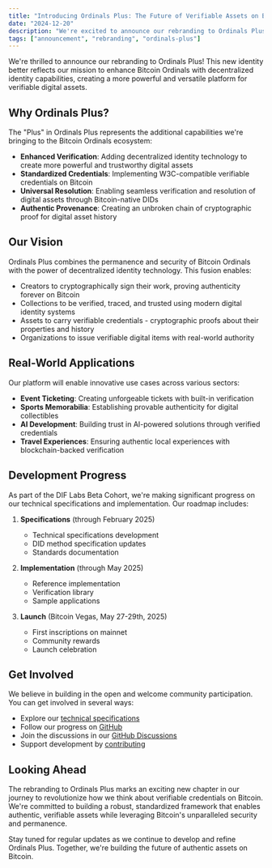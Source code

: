 ```yaml
---
title: "Introducing Ordinals Plus: The Future of Verifiable Assets on Bitcoin"
date: "2024-12-20"
description: "We're excited to announce our rebranding to Ordinals Plus, reflecting our mission to bring enhanced verifiable credentials to the Bitcoin ecosystem through Ordinals."
tags: ["announcement", "rebranding", "ordinals-plus"]
---
```


We're thrilled to announce our rebranding to Ordinals Plus! This new identity better reflects our mission to enhance Bitcoin Ordinals with decentralized identity capabilities, creating a more powerful and versatile platform for verifiable digital assets.

## Why Ordinals Plus?

The "Plus" in Ordinals Plus represents the additional capabilities we're bringing to the Bitcoin Ordinals ecosystem:

- **Enhanced Verification**: Adding decentralized identity technology to create more powerful and trustworthy digital assets
- **Standardized Credentials**: Implementing W3C-compatible verifiable credentials on Bitcoin
- **Universal Resolution**: Enabling seamless verification and resolution of digital assets through Bitcoin-native DIDs
- **Authentic Provenance**: Creating an unbroken chain of cryptographic proof for digital asset history

## Our Vision

Ordinals Plus combines the permanence and security of Bitcoin Ordinals with the power of decentralized identity technology. This fusion enables:

- Creators to cryptographically sign their work, proving authenticity forever on Bitcoin
- Collections to be verified, traced, and trusted using modern digital identity systems
- Assets to carry verifiable credentials - cryptographic proofs about their properties and history
- Organizations to issue verifiable digital items with real-world authority

## Real-World Applications

Our platform will enable innovative use cases across various sectors:

- **Event Ticketing**: Creating unforgeable tickets with built-in verification
- **Sports Memorabilia**: Establishing provable authenticity for digital collectibles
- **AI Development**: Building trust in AI-powered solutions through verified credentials
- **Travel Experiences**: Ensuring authentic local experiences with blockchain-backed verification

## Development Progress

As part of the DIF Labs Beta Cohort, we're making significant progress on our technical specifications and implementation. Our roadmap includes:

1. **Specifications** (through February 2025)
   - Technical specifications development
   - DID method specification updates
   - Standards documentation

2. **Implementation** (through May 2025)
   - Reference implementation
   - Verification library
   - Sample applications

3. **Launch** (Bitcoin Vegas, May 27-29th, 2025)
   - First inscriptions on mainnet
   - Community rewards
   - Launch celebration

## Get Involved

We believe in building in the open and welcome community participation. You can get involved in several ways:

- Explore our [technical specifications](/specifications)
- Follow our progress on [GitHub](https://github.com/decentralized-identity/labs-ordinals-plus)
- Join the discussions in our [GitHub Discussions](https://github.com/decentralized-identity/labs-ordinals-plus/discussions)
- Support development by [contributing](/donate)

## Looking Ahead

The rebranding to Ordinals Plus marks an exciting new chapter in our journey to revolutionize how we think about verifiable credentials on Bitcoin. We're committed to building a robust, standardized framework that enables authentic, verifiable assets while leveraging Bitcoin's unparalleled security and permanence.

Stay tuned for regular updates as we continue to develop and refine Ordinals Plus. Together, we're building the future of authentic assets on Bitcoin. 